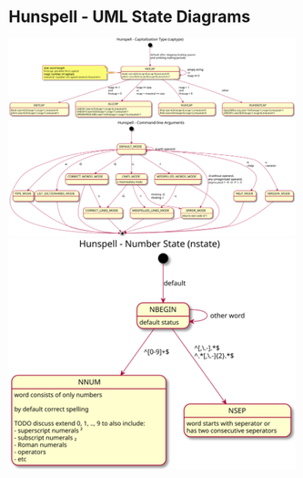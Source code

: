 # Hunspell - UML State Diagrams
[![](capitalization-type-state-diagram.svg)](capitalization-type-state-diagram.svg)
[![](command-line-arguments-state-diagram.svg)](command-line-arguments-state-diagram.svg)
[![](number-state-state-diagram.svg)](number-state-state-diagram.svg)
